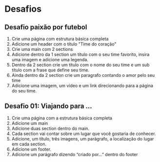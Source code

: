 # Desafios

## Desafio paixão por futebol

1. Crie uma página com estrutura básica completa
2. Adicione um header com o título "Time do coração"
3. Crie uma main com 2 sections 
4. Adicione dentro da 1 section um título com o seu time favorito, insira uma imagem e adicione uma  legenda.
5. Dentro da 2 section crie um título com o nome do seu time e um sub título com a frase que define seu time. 
6. Ainda dentro da 2 section crie um paragrafo contando o amor pelo seu time
7. Adicione uma imagem, um vídeo e um link direcionando para a página do seu time.

## Desafio 01: Viajando para ...

1. Crie uma página com a estrutura básica completa
2. Adicione um main
3. Adicione duas section dentro do main.
4. Cada section vai contar sobre um lugar que você gostaria de conhecer.
5. Adicione, um título, três imagens, um parágrafo, a localização do lugar em cada section.
6. Adicione um footer.
7. Adicione um parágrafo dizendo “criado por…” dentro do footer

